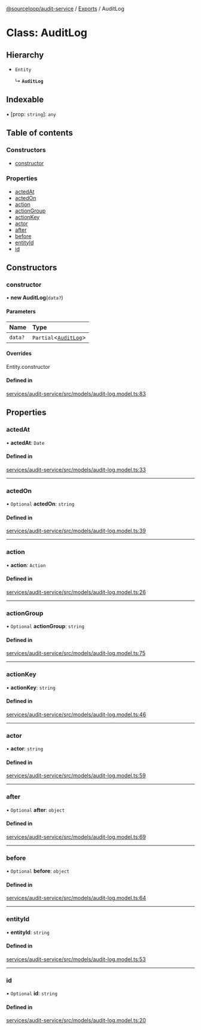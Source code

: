 [@sourceloop/audit-service](../README.md) / [Exports](../modules.md) / AuditLog

# Class: AuditLog

## Hierarchy

- `Entity`

  ↳ **`AuditLog`**

## Indexable

▪ [prop: `string`]: `any`

## Table of contents

### Constructors

- [constructor](AuditLog.md#constructor)

### Properties

- [actedAt](AuditLog.md#actedat)
- [actedOn](AuditLog.md#actedon)
- [action](AuditLog.md#action)
- [actionGroup](AuditLog.md#actiongroup)
- [actionKey](AuditLog.md#actionkey)
- [actor](AuditLog.md#actor)
- [after](AuditLog.md#after)
- [before](AuditLog.md#before)
- [entityId](AuditLog.md#entityid)
- [id](AuditLog.md#id)

## Constructors

### constructor

• **new AuditLog**(`data?`)

#### Parameters

| Name | Type |
| :------ | :------ |
| `data?` | `Partial`<[`AuditLog`](AuditLog.md)\> |

#### Overrides

Entity.constructor

#### Defined in

[services/audit-service/src/models/audit-log.model.ts:83](https://github.com/sourcefuse/loopback4-microservice-catalog/blob/6c16af104/services/audit-service/src/models/audit-log.model.ts#L83)

## Properties

### actedAt

• **actedAt**: `Date`

#### Defined in

[services/audit-service/src/models/audit-log.model.ts:33](https://github.com/sourcefuse/loopback4-microservice-catalog/blob/6c16af104/services/audit-service/src/models/audit-log.model.ts#L33)

___

### actedOn

• `Optional` **actedOn**: `string`

#### Defined in

[services/audit-service/src/models/audit-log.model.ts:39](https://github.com/sourcefuse/loopback4-microservice-catalog/blob/6c16af104/services/audit-service/src/models/audit-log.model.ts#L39)

___

### action

• **action**: `Action`

#### Defined in

[services/audit-service/src/models/audit-log.model.ts:26](https://github.com/sourcefuse/loopback4-microservice-catalog/blob/6c16af104/services/audit-service/src/models/audit-log.model.ts#L26)

___

### actionGroup

• `Optional` **actionGroup**: `string`

#### Defined in

[services/audit-service/src/models/audit-log.model.ts:75](https://github.com/sourcefuse/loopback4-microservice-catalog/blob/6c16af104/services/audit-service/src/models/audit-log.model.ts#L75)

___

### actionKey

• **actionKey**: `string`

#### Defined in

[services/audit-service/src/models/audit-log.model.ts:46](https://github.com/sourcefuse/loopback4-microservice-catalog/blob/6c16af104/services/audit-service/src/models/audit-log.model.ts#L46)

___

### actor

• **actor**: `string`

#### Defined in

[services/audit-service/src/models/audit-log.model.ts:59](https://github.com/sourcefuse/loopback4-microservice-catalog/blob/6c16af104/services/audit-service/src/models/audit-log.model.ts#L59)

___

### after

• `Optional` **after**: `object`

#### Defined in

[services/audit-service/src/models/audit-log.model.ts:69](https://github.com/sourcefuse/loopback4-microservice-catalog/blob/6c16af104/services/audit-service/src/models/audit-log.model.ts#L69)

___

### before

• `Optional` **before**: `object`

#### Defined in

[services/audit-service/src/models/audit-log.model.ts:64](https://github.com/sourcefuse/loopback4-microservice-catalog/blob/6c16af104/services/audit-service/src/models/audit-log.model.ts#L64)

___

### entityId

• **entityId**: `string`

#### Defined in

[services/audit-service/src/models/audit-log.model.ts:53](https://github.com/sourcefuse/loopback4-microservice-catalog/blob/6c16af104/services/audit-service/src/models/audit-log.model.ts#L53)

___

### id

• `Optional` **id**: `string`

#### Defined in

[services/audit-service/src/models/audit-log.model.ts:20](https://github.com/sourcefuse/loopback4-microservice-catalog/blob/6c16af104/services/audit-service/src/models/audit-log.model.ts#L20)
